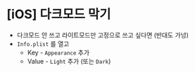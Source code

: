 # [iOS] 다크모드 막기

- 다크모드 안 쓰고 라이트모드만 고정으로 쓰고 싶다면 (반대도 가넝)
- `Info.plist` 를 열고
  - Key - `Appearance` 추가
  - Value - `Light` 추가 (또는 `Dark`)

